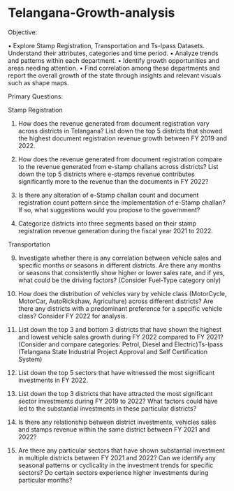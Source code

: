 # Telangana-Growth-analysis



Objective:

• Explore Stamp Registration, Transportation and Ts-Ipass Datasets. 
Understand their attributes, categories and time period.
• Analyze trends and patterns within each department.
• Identify growth opportunities and areas needing attention.
• Find correlation among these departments and report the overall growth of the 
state through insights and relevant visuals such as shape maps.

Primary Questions:

Stamp Registration

1. How does the revenue generated from document registration vary across districts in Telangana? List down the top 5 districts that showed the highest document registration revenue growth between FY 2019 and 2022.


3. How does the revenue generated from document registration compare to the revenue generated from e-stamp challans across districts? List down the top 5 districts where e-stamps revenue contributes significantly more to the revenue than the documents in FY 2022?


5. Is there any alteration of e-Stamp challan count and document registration count pattern since the implementation of e-Stamp challan? If so, what suggestions would you propose to the government?


7. Categorize districts into three segments based on their stamp registration revenue generation during the fiscal year 2021 to 2022.


Transportation


9. Investigate whether there is any correlation between vehicle sales and specific months or seasons in different districts. Are there any months 
or seasons that consistently show higher or lower sales rate, and if yes, what could be the driving factors? (Consider Fuel-Type category only)


11. How does the distribution of vehicles vary by vehicle class (MotorCycle, MotorCar, AutoRickshaw, Agriculture) across different 
districts? Are there any districts with a predominant preference for a specific vehicle class? Consider FY 2022 for analysis.


13. List down the top 3 and bottom 3 districts that have shown the highest and lowest vehicle sales growth during FY 2022 compared to FY 
2021? (Consider and compare categories: Petrol, Diesel and Electric)Ts-Ipass (Telangana State Industrial Project Approval and Self 
Certification System)


15. List down the top 5 sectors that have witnessed the most significant 
investments in FY 2022.


17. List down the top 3 districts that have attracted the most significant sector investments during FY 2019 to 2022? What factors could have 
led to the substantial investments in these particular districts?

19. Is there any relationship between district investments, vehicles sales and stamps revenue within the same district between FY 2021
 and 2022?


20. Are there any particular sectors that have shown substantial investment in multiple districts between FY 2021 and 2022?
Can we identify any seasonal patterns or cyclicality in the investment trends for specific sectors? Do certain sectors 
experience higher investments during particular months?


 











